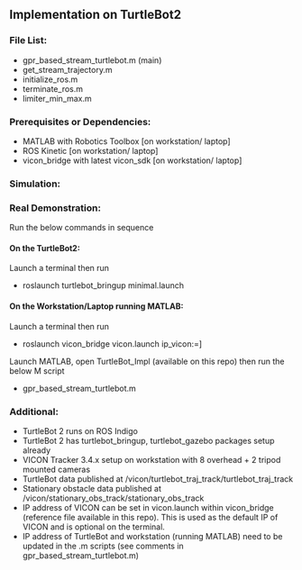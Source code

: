 ## Implementation on TurtleBot2

### **File List:**

- gpr_based_stream_turtlebot.m (main)
- get_stream_trajectory.m
- initialize_ros.m
- terminate_ros.m
- limiter_min_max.m

### **Prerequisites or Dependencies:**

- MATLAB with Robotics Toolbox [on workstation/ laptop]
- ROS Kinetic [on workstation/ laptop]
- vicon_bridge with latest vicon_sdk [on workstation/ laptop]

### **Simulation**:



### **Real Demonstration:**

Run the below commands in sequence

#### On the TurtleBot2:

Launch a terminal then run

- roslaunch turtlebot_bringup minimal.launch

#### On the Workstation/Laptop running MATLAB:

Launch a terminal then run

- roslaunch vicon_bridge vicon.launch ip_vicon:=<enter ip of vicon>]

Launch MATLAB, open TurtleBot_Impl (available on this repo) then run the below M script

- gpr_based_stream_turtlebot.m

### **Additional:**

- TurtleBot 2 runs on ROS Indigo
- TurtleBot 2 has turtlebot_bringup, turtlebot_gazebo packages setup already
- VICON Tracker 3.4.x setup on workstation with 8 overhead + 2 tripod mounted cameras
- TurtleBot data published at /vicon/turtlebot_traj_track/turtlebot_traj_track
- Stationary obstacle data published at /vicon/stationary_obs_track/stationary_obs_track
- IP address of VICON can be set in vicon.launch within vicon_bridge (reference file available in this repo). This is used as the default IP of VICON and is optional on the terminal.
- IP address of TurtleBot and workstation (running MATLAB) need to be updated in the .m scripts (see comments in gpr_based_stream_turtlebot.m)